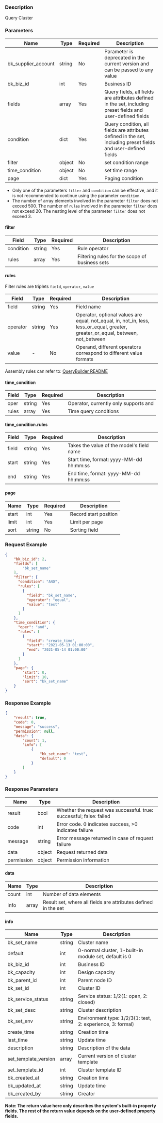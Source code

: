 ### Description

Query Cluster

### Parameters

| Name                | Type   | Required | Description                                                                                                    |
|---------------------|--------|----------|----------------------------------------------------------------------------------------------------------------|
| bk_supplier_account | string | No       | Parameter is deprecated in the current version and can be passed to any value                                                                                              |
| bk_biz_id           | int    | Yes      | Business ID                                                                                                    |
| fields              | array  | Yes      | Query fields, all fields are attributes defined in the set, including preset fields and user-defined fields    |
| condition           | dict   | Yes      | Query condition, all fields are attributes defined in the set, including preset fields and user-defined fields |
| filter | object | No       |  set condition range                                 |
| time_condition | object | No       |  set time range                                      |
| page                | dict   | Yes      | Paging condition                                                                                               |

- Only one of the parameters `filter` and `condition` can be effective, and it is not recommended to continue using the parameter `condition`.
- The number of array elements involved in the parameter `filter` does not exceed 500. The number of `rules` involved in the parameter `filter` does not exceed 20. The nesting level of the parameter `filter` does not exceed 3.

#### filter

| Field     | Type   | Required | Description                                    |
| --------- | ------ | -------- | ---------------------------------------------- |
| condition | string | Yes      | Rule operator                                  |
| rules     | array  | Yes      | Filtering rules for the scope of business sets |

#### rules

Filter rules are triplets `field`, `operator`, `value`

| Field    | Type   | Required | Description                                                  |
| -------- | ------ | -------- | ------------------------------------------------------------ |
| field    | string | Yes      | Field name                                                   |
| operator | string | Yes      | Operator, optional values are equal, not_equal, in, not_in, less, less_or_equal, greater, greater_or_equal, between, not_between |
| value    | -      | No       | Operand, different operators correspond to different value formats |

Assembly rules can refer to: [QueryBuilder README](https://github.com/Tencent/bk-cmdb/blob/master/src/common/querybuilder/README.md)

#### time_condition

| Field | Type   | Required | Description                           |
| ----- | ------ | -------- | ------------------------------------- |
| oper  | string | Yes      | Operator, currently only supports and |
| rules | array  | Yes      | Time query conditions                 |

#### time_condition.rules

| Field | Type   | Required | Description                               |
| ----- | ------ | -------- | ----------------------------------------- |
| field | string | Yes      | Takes the value of the model's field name |
| start | string | Yes      | Start time, format: yyyy-MM-dd hh:mm:ss   |
| end   | string | Yes      | End time, format: yyyy-MM-dd hh:mm:ss     |

#### page

| Name  | Type   | Required | Description           |
|-------|--------|----------|-----------------------|
| start | int    | Yes      | Record start position |
| limit | int    | Yes      | Limit per page        |
| sort  | string | No       | Sorting field         |

### Request Example

```json
{
    "bk_biz_id": 2,
    "fields": [
        "bk_set_name"
    ],
    "filter": {
      "condition": "AND",
      "rules": [
        {
          "field": "bk_set_name",
          "operator": "equal",
          "value": "test"
        }
      ]
    },
    "time_condition": {
      "oper": "and",
      "rules": [
        {
          "field": "create_time",
          "start": "2021-05-13 01:00:00",
          "end": "2021-05-14 01:00:00"
        }
      ]
    },
    "page": {
        "start": 0,
        "limit": 10,
        "sort": "bk_set_name"
    }
}
```

### Response Example

```json
{
    "result": true,
    "code": 0,
    "message": "success",
    "permission": null,
    "data": {
        "count": 1,
        "info": [
            {
                "bk_set_name": "test",
                "default": 0
            }
        ]
    }
}
```

### Response Parameters

| Name       | Type   | Description                                                         |
|------------|--------|---------------------------------------------------------------------|
| result     | bool   | Whether the request was successful. true: successful; false: failed |
| code       | int    | Error code. 0 indicates success, >0 indicates failure               |
| message    | string | Error message returned in case of request failure                   |
| data       | object | Request returned data                                               |
| permission | object | Permission information                                              |

#### data

| Name  | Type  | Description                                                    |
|-------|-------|----------------------------------------------------------------|
| count | int   | Number of data elements                                        |
| info  | array | Result set, where all fields are attributes defined in the set |

#### info

| Name                 | Type   | Description                                                |
|----------------------|--------|------------------------------------------------------------|
| bk_set_name          | string | Cluster name                                               |
| default              | int    | 0-normal cluster, 1-built-in module set, default is 0      |
| bk_biz_id            | int    | Business ID                                                |
| bk_capacity          | int    | Design capacity                                            |
| bk_parent_id         | int    | Parent node ID                                             |
| bk_set_id            | int    | Cluster ID                                                 |
| bk_service_status    | string | Service status: 1/2(1: open, 2: closed)                    |
| bk_set_desc          | string | Cluster description                                        |
| bk_set_env           | string | Environment type: 1/2/3(1: test, 2: experience, 3: formal) |
| create_time          | string | Creation time                                              |
| last_time            | string | Update time                                                |
| description          | string | Description of the data                                    |
| set_template_version | array  | Current version of cluster template                        |
| set_template_id      | int    | Cluster template ID                                        |
| bk_created_at        | string | Creation time                                              |
| bk_updated_at        | string | Update time                                                |
| bk_created_by        | string | Creator                                                    |

**Note: The return value here only describes the system's built-in property fields. The rest of the return value depends
on the user-defined property fields.**
